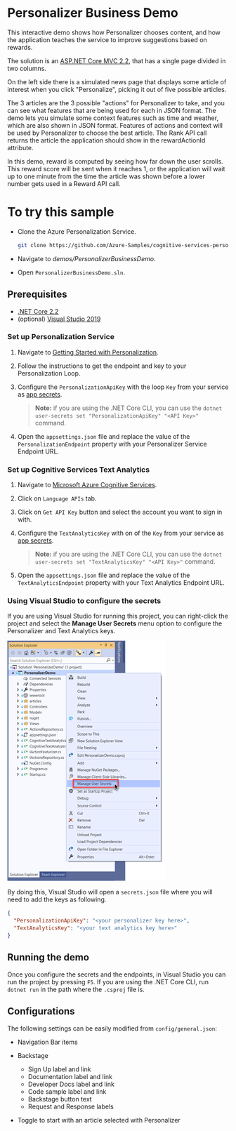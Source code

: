# Personalizer Business Demo

This interactive demo shows how Personalizer chooses content, and how the application teaches the service to improve suggestions based on rewards.

The solution is an [ASP.NET Core MVC 2.2](https://docs.microsoft.com/en-us/aspnet/core/mvc/overview?view=aspnetcore-2.2), that has a single page divided in two columns.

On the left side there is a simulated news page that displays some article of interest when you click "Personalize", picking it out of five possible articles.

The 3 articles are the 3 possible "actions" for Personalizer to take, and you can see what features that are being used for each in JSON format. The demo lets you simulate some context features such as time and weather, which are also shown in JSON format. Features of actions and context will be used by Personalizer to choose the best article. The Rank API call returns the article the application should show in the rewardActionId attribute.

In this demo, reward is computed by seeing how far down the user scrolls. This reward score will be sent when it reaches 1, or the application will wait up to one minute from the time the article was shown before a lower number gets used in a Reward API call.


# To try this sample

- Clone the Azure Personalization Service.

    ```bash
    git clone https://github.com/Azure-Samples/cognitive-services-personalizer-samples.git
    ```

- Navigate to _demos/PersonalizerBusinessDemo_.

- Open `PersonalizerBusinessDemo.sln`.


## Prerequisites

- [.NET Core 2.2](https://dotnet.microsoft.com/download/dotnet-core/2.2)
- (optional) [Visual Studio 2019](https://visualstudio.microsoft.com/vs/)

### Set up Personalization Service

1. Navigate to [Getting Started with Personalization](https://docs.microsoft.com/en-us/azure/cognitive-services/personalizer/how-to-settings).

1. Follow the instructions to get the endpoint and key to your Personalization Loop.

1. Configure the `PersonalizationApiKey` with the loop `Key` from your service as [app secrets](https://docs.microsoft.com/en-us/aspnet/core/security/app-secrets).

    > **Note:** if you are using the .NET Core CLI, you can use the `dotnet user-secrets set "PersonalizationApiKey" "<API Key>"` command.

1. Open the `appsettings.json` file and replace the value of the `PersonalizationEndpoint` property with your Personalizer Service Endpoint URL.


### Set up Cognitive Services Text Analytics

1. Navigate to [Microsoft Azure Cognitive Services](https://azure.microsoft.com/en-us/try/cognitive-services/).

1. Click on `Language APIs` tab.

1. Click on `Get API Key` button and select the account you want to sign in with.

1. Configure the `TextAnalyticsKey` with on of the `Key` from your service as [app secrets](https://docs.microsoft.com/en-us/aspnet/core/security/app-secrets).

    > **Note:** if you are using the .NET Core CLI, you can use the `dotnet user-secrets set "TextAnalyticsKey" "<API Key>"` command.

1. Open the `appsettings.json` file and replace the value of the `TextAnalyticsEndpoint` property with your Text Analytics Endpoint URL.

### Using Visual Studio to configure the secrets

If you are using Visual Studio for running this project, you can right-click the project and select the **Manage User Secrets** menu option to configure the Personalizer and Text Analytics keys.

![Selecting the Manage User Secrets option in VS](./imgs/vs-manage-user-secrets.png)

By doing this, Visual Studio will open a `secrets.json` file where you will need to add the keys as following.

```JSON
{
  "PersonalizationApiKey": "<your personalizer key here>",
  "TextAnalyticsKey": "<your text analytics key here>"
}
```

## Running the demo

Once you configure the secrets and the endpoints, in Visual Studio you can run the project by pressing `F5`. If you are using the .NET Core CLI, run `dotnet run` in the path where the `.csproj` file is.

## Configurations

The following settings can be easily modified from `config/general.json`:

* Navigation Bar items

* Backstage

  * Sign Up label and link
  * Documentation label and link
  * Developer Docs label and link
  * Code sample label and link
  * Backstage button text
  * Request and Response labels

* Toggle to start with an article selected with Personalizer

  